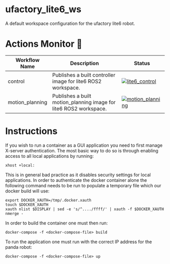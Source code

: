 # ufactory_lite6_ws
A default workspace configuration for the ufactory lite6 robot.

# Actions Monitor 🔎
| **Workflow Name**            | **Description**                                        | **Status**                                                                                                                                                                                                                                                                      |
|------------------------------|--------------------------------------------------------|---------------------------------------------------------------------------------------------------------------------------------------------------------------------------------------------------------------------------------------------------------------------------------|
| control    | Publishes a built controller image for lite6 ROS2 workspace.       | [![lite6_control](https://github.com/ipab-rad/lite6_ws/actions/workflows/control.yaml/badge.svg)](https://github.com/ipab-rad/lite_6/blob/rolling/.github/workflows/control.yaml)          |
| motion_planning    | Publishes a built motion_planning image for lite6 ROS2 workspace.       | [![motion_planning](https://github.com/ipab-rad/lite6_ws/actions/workflows/motion_planning.yaml/badge.svg)](https://github.com/ipab-rad/lite_6/blob/rolling/.github/workflows/motion_planning.yaml)          |

# Instructions
If you wish to run a container as a GUI application you need to first manage X-server authentication. The most basic way to do so is through enabling access to all local applications by running: 

```
xhost +local:
```

This is in general bad practice as it disables security settings for local applications. In order to authenticate the docker container alone the following command needs to be run to populate a temporary file which our docker build will use:

```
export DOCKER_XAUTH=/tmp/.docker.xauth
touch $DOCKER_XAUTH
xauth nlist $DISPLAY | sed -e 's/^..../ffff/' | xauth -f $DOCKER_XAUTH nmerge -
```

In order to build the container one must then run: 

```
docker-compose -f <docker-compose-file> build
```

To run the application one must run with the correct IP address for the panda robot:

```
docker-compose -f <docker-compose-file> up
```
